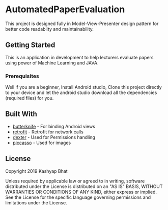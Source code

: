 # AutomatedPaperEvaluation

This project is designed fully in Model-View-Presenter design pattern for better code readabilty and maintainability.

## Getting Started

This is an application in development to help lecturers evaluate papers using power of Machine Learning and JAVA. 

### Prerequisites

Well if you are a beginner, Install Android studio, Clone this project directly to your device and let the android studio download all the dependencies (required files) for you. 

## Built With

* [butterknife](https://github.com/JakeWharton/butterknife) - For binding Android views
* [retrofit](https://github.com/square/retrofit) - Retrofit for network calls
* [dexter](https://github.com/Karumi/Dexter) - Used for Permissions handling
* [piccasso](https://github.com/square/picasso) - Used for images

## License

Copyright 2019 Kashyap Bhat

Unless required by applicable law or agreed to in writing, software
distributed under the License is distributed on an "AS IS" BASIS,
WITHOUT WARRANTIES OR CONDITIONS OF ANY KIND, either express or implied.
See the License for the specific language governing permissions and
limitations under the License.
